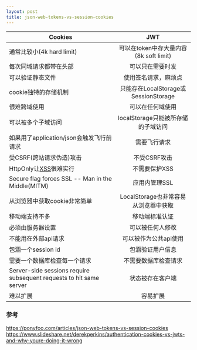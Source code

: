 ```yaml
---
layout: post
title: json-web-tokens-vs-session-cookies
---
```


| Cookies        | JWT           |
| ------------- |:-------------:| 
| 通常比较小(4k hard limit)     | 可以在token中存大量内容(8k soft limit) | 
| 每次同域请求都带在头部      | 可以只在需要时发      | 
| 可以验证静态文件 | 使用签名请求，麻烦点      | 
| cookie独特的存储机制 | 只能存在LocalStorage或SessionStorage      | 
| 很难跨域使用 | 可以在任何域使用      |
| 可以被多个子域访问 | localStorage只能被所存储的子域访问      |  
| 如果用了application/json会触发飞行前请求 | 需要飞行请求      |  
| 受CSRF(跨站请求伪造)攻击 | 不受CSRF攻击      | 
| HttpOnly让[XSS](https://www.owasp.org/index.php/Cross-site_Scripting_(XSS))很难实行 | 不需要保护XSS      |  
| Secure flag forces SSL -- Man in the Middle(MITM) | 应用内管理SSL      |  
| 从浏览器中获取cookie非常简单 | LocalStorage也非常容易从浏览器中获取      |  
| 移动端支持不多 | 移动端标准认证   |
| 必须由服务器设置 | 可以被任何人修改   | 
| 不能用在外部api请求 | 可以被作为公共api使用   |  
| 包涵一个session id | 包涵验证用户信息   |  
| 需要一个数据库检查每一个请求 | 不需要数据库检查请求   |  
| Server-side sessions require subsequent requests to hit same server | 状态被存在客户端   |  
| 难以扩展 | 容易扩展   |  


### 参考
https://ponyfoo.com/articles/json-web-tokens-vs-session-cookies
https://www.slideshare.net/derekperkins/authentication-cookies-vs-jwts-and-why-youre-doing-it-wrong


